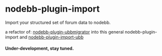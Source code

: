 nodebb-plugin-import
====================

Import your structured set of forum data to nodebb.

a refactor of: [nodebb-plugin-ubbmigrator](https://github.com/akhoury/nodebb-plugin-ubbmigrator) into this general nodebb-plugin-import and [nodebb-plugin-import-ubb](https://github.com/akhoury/nodebb-plugin-import-ubb)

#### Under-development, stay tuned.
